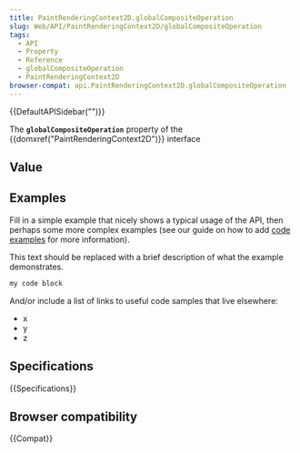 ```yaml
---
title: PaintRenderingContext2D.globalCompositeOperation
slug: Web/API/PaintRenderingContext2D/globalCompositeOperation
tags:
  - API
  - Property
  - Reference
  - globalCompositeOperation
  - PaintRenderingContext2D
browser-compat: api.PaintRenderingContext2D.globalCompositeOperation
---
```

{{DefaultAPISidebar("")}}

The **`globalCompositeOperation`** property of the {{domxref("PaintRenderingContext2D")}} interface 

## Value



## Examples

Fill in a simple example that nicely shows a typical usage of the API, then perhaps some more complex examples (see our guide on how to add [code examples](/en-US/docs/MDN/Contribute/Structures/Code_examples) for more information).

This text should be replaced with a brief description of what the example demonstrates.

```js
my code block
```

And/or include a list of links to useful code samples that live elsewhere:

*   x
*   y
*   z

## Specifications

{{Specifications}}

## Browser compatibility

{{Compat}}


